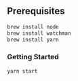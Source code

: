 ## Prerequisites

```sh
brew install node
brew install watchman
brew install yarn
```

### Getting Started

```sh
yarn start
```